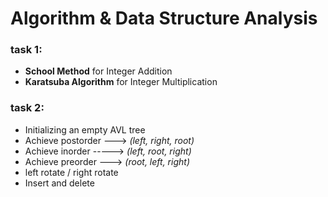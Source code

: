 # Algorithm & Data Structure Analysis

### task 1: 
- **School Method** for Integer Addition 
- **Karatsuba Algorithm** for Integer Multiplication


### task 2:
- Initializing an empty AVL tree
- Achieve postorder 	---> *(left, right, root)*
- Achieve inorder   	-----> *(left, root, right)*
- Achieve preorder  	---> *(root, left, right)*
- left rotate / right rotate
- Insert and delete
